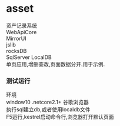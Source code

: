 # asset
资产记录系统  
WebApiCore  
MirrorUI  
jslib  
rocksDB  
SqlServer LocalDB  
单页应用,增删查改,页面数据分开.用于示例.  
### 测试运行
环境  
window10 .netcore2.1+ 谷歌浏览器  
执行sql建立db,或者使用localdb文件  
F5运行,kestrel启动命令行,浏览器打开默认页面  